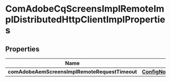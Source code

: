 
# ComAdobeCqScreensImplRemoteImplDistributedHttpClientImplProperties

## Properties
Name | Type | Description | Notes
------------ | ------------- | ------------- | -------------
**comAdobeAemScreensImplRemoteRequestTimeout** | [**ConfigNodePropertyInteger**](ConfigNodePropertyInteger.md) |  |  [optional]



